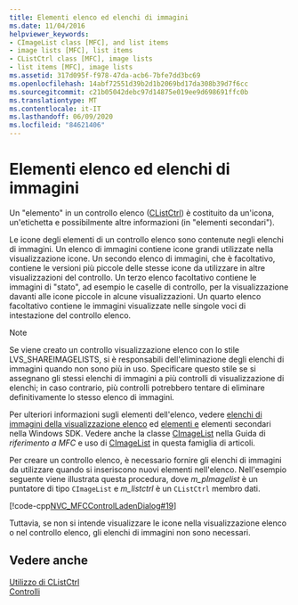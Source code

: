 ```yaml
---
title: Elementi elenco ed elenchi di immagini
ms.date: 11/04/2016
helpviewer_keywords:
- CImageList class [MFC], and list items
- image lists [MFC], list items
- CListCtrl class [MFC], image lists
- list items [MFC], image lists
ms.assetid: 317d095f-f978-47da-acb6-7bfe7dd3bc69
ms.openlocfilehash: 14abf72551d39b2d1b2069bd17da308b39d7f6cc
ms.sourcegitcommit: c21b05042debc97d14875e019ee9d698691ffc0b
ms.translationtype: MT
ms.contentlocale: it-IT
ms.lasthandoff: 06/09/2020
ms.locfileid: "84621406"
---
```

# <a name="list-items-and-image-lists"></a>Elementi elenco ed elenchi di immagini

Un "elemento" in un controllo elenco ([CListCtrl](reference/clistctrl-class.md)) è costituito da un'icona, un'etichetta e possibilmente altre informazioni (in "elementi secondari").

Le icone degli elementi di un controllo elenco sono contenute negli elenchi di immagini. Un elenco di immagini contiene icone grandi utilizzate nella visualizzazione icone. Un secondo elenco di immagini, che è facoltativo, contiene le versioni più piccole delle stesse icone da utilizzare in altre visualizzazioni del controllo. Un terzo elenco facoltativo contiene le immagini di "stato", ad esempio le caselle di controllo, per la visualizzazione davanti alle icone piccole in alcune visualizzazioni. Un quarto elenco facoltativo contiene le immagini visualizzate nelle singole voci di intestazione del controllo elenco.

> [!NOTE]
> Se viene creato un controllo visualizzazione elenco con lo stile LVS_SHAREIMAGELISTS, si è responsabili dell'eliminazione degli elenchi di immagini quando non sono più in uso. Specificare questo stile se si assegnano gli stessi elenchi di immagini a più controlli di visualizzazione di elenchi; in caso contrario, più controlli potrebbero tentare di eliminare definitivamente lo stesso elenco di immagini.

Per ulteriori informazioni sugli elementi dell'elenco, vedere [elenchi di immagini della visualizzazione elenco](/windows/win32/Controls/using-list-view-controls) ed [elementi e](/windows/win32/Controls/using-list-view-controls) elementi secondari nella Windows SDK. Vedere anche la classe [CImageList](reference/cimagelist-class.md) nella Guida di *riferimento a MFC* e uso di [CImageList](using-cimagelist.md) in questa famiglia di articoli.

Per creare un controllo elenco, è necessario fornire gli elenchi di immagini da utilizzare quando si inseriscono nuovi elementi nell'elenco. Nell'esempio seguente viene illustrata questa procedura, dove *m_pImagelist* è un puntatore di tipo `CImageList` e *m_listctrl* è un `CListCtrl` membro dati.

[!code-cpp[NVC_MFCControlLadenDialog#19](codesnippet/cpp/list-items-and-image-lists_1.cpp)]

Tuttavia, se non si intende visualizzare le icone nella visualizzazione elenco o nel controllo elenco, gli elenchi di immagini non sono necessari.

## <a name="see-also"></a>Vedere anche

[Utilizzo di CListCtrl](using-clistctrl.md)<br/>
[Controlli](controls-mfc.md)
